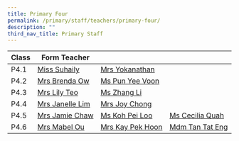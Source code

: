 ```yaml
---
title: Primary Four
permalink: /primary/staff/teachers/primary-four/
description: ""
third_nav_title: Primary Staff
---
```

| Class | Form Teacher | ||
| -------- | -------- | -------- |-------- |
|P4.1|[Miss Suhaily](mailto:suhaily_md_moktar@schools.gov.sg)|[Mrs Yokanathan](mailto:thilagavathy_yokanathan@schools.gov.sg)|
|P4.2|[Mrs Brenda Ow](mailto:koh_li_ying_brenda@schools.gov.sg)|[Ms Pun Yee Voon](mailto:pun_yee_voon@schools.gov.sg)|
|P4.3|[Mrs Lily Teo](mailto:lily_teo@schools.gov.sg)|[Ms Zhang Li](mailto:zhang_li_a@schools.gov.sg)|
|P4.4|[Mrs Janelle Lim](mailto:janelle_foo_ling-yue@schools.gov.sg)|[Mrs Joy Chong](mailto:joy_ho_choy_yoke@schools.gov.sg)|
|P4.5|[Mrs Jamie Chaw](mailto:lo_hwee_ling_jamie@schools.gov.sg)|[Ms Koh Pei Loo](mailto:koh_pei_loo@schools.gov.sg)|[Ms Cecilia Quah](mailto:quah_hue_bin_cecilia@schools.gov.sg)
|P4.6|[Mrs Mabel Ou](mailto:quah_cheng_sim_mabel@schools.gov.sg)|[Mrs Kay Pek Hoon  ](mailto:chee_pek_hoon@schools.gov.sg)|[Mdm Tan Tat Eng](mailto:tan_tat_eng@moe.edu.sg )